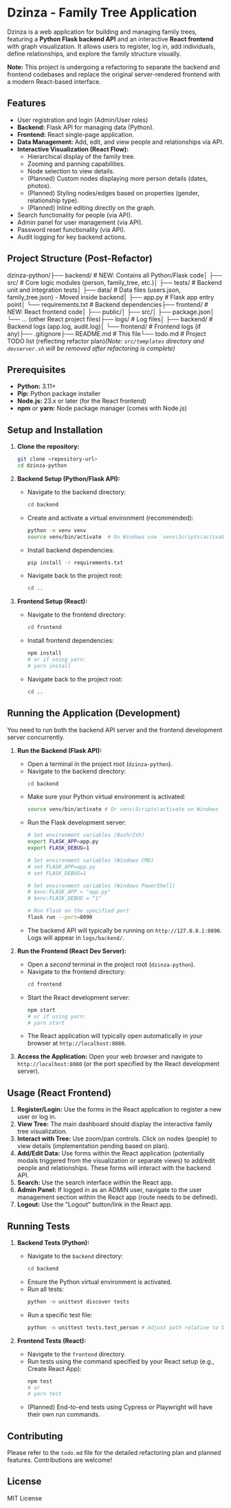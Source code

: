 # Dzinza - Family Tree Application

Dzinza is a web application for building and managing family trees, featuring a **Python Flask backend API** and an interactive **React frontend** with graph visualization. It allows users to register, log in, add individuals, define relationships, and explore the family structure visually.

**Note:** This project is undergoing a refactoring to separate the backend and frontend codebases and replace the original server-rendered frontend with a modern React-based interface.

## Features

* User registration and login (Admin/User roles)
* **Backend:** Flask API for managing data (Python).
* **Frontend:** React single-page application.
* **Data Management:** Add, edit, and view people and relationships via API.
* **Interactive Visualization (React Flow):**
    * Hierarchical display of the family tree.
    * Zooming and panning capabilities.
    * Node selection to view details.
    * (Planned) Custom nodes displaying more person details (dates, photos).
    * (Planned) Styling nodes/edges based on properties (gender, relationship type).
    * (Planned) Inline editing directly on the graph.
* Search functionality for people (via API).
* Admin panel for user management (via API).
* Password reset functionality (via API).
* Audit logging for key backend actions.

## Project Structure (Post-Refactor)

dzinza-python/├── backend/              # NEW: Contains all Python/Flask code│   ├── src/              # Core logic modules (person, family_tree, etc.)│   ├── tests/            # Backend unit and integration tests│   ├── data/             # Data files (users.json, family_tree.json) - Moved inside backend│   ├── app.py            # Flask app entry point│   └── requirements.txt  # Backend dependencies├── frontend/             # NEW: React frontend code│   ├── public/│   ├── src/│   ├── package.json│   └── ... (other React project files)├── logs/                 # Log files│   ├── backend/          # Backend logs (app.log, audit.log)│   └── frontend/         # Frontend logs (if any)├── .gitignore├── README.md             # This file└── todo.md               # Project TODO list (reflecting refactor plan)*(Note: `src/templates` directory and `devserver.sh` will be removed after refactoring is complete)*

## Prerequisites

* **Python:** 3.11+
* **Pip:** Python package installer
* **Node.js:** 23.x or later (for the React frontend)
* **npm** or **yarn:** Node package manager (comes with Node.js)

## Setup and Installation

1.  **Clone the repository:**
    ```bash
    git clone <repository-url>
    cd dzinza-python
    ```

2.  **Backend Setup (Python/Flask API):**
    * Navigate to the backend directory:
        ```bash
        cd backend
        ```
    * Create and activate a virtual environment (recommended):
        ```bash
        python -m venv venv
        source venv/bin/activate  # On Windows use `venv\Scripts\activate`
        ```
    * Install backend dependencies:
        ```bash
        pip install -r requirements.txt
        ```
    * Navigate back to the project root:
        ```bash
        cd ..
        ```

3.  **Frontend Setup (React):**
    * Navigate to the frontend directory:
        ```bash
        cd frontend
        ```
    * Install frontend dependencies:
        ```bash
        npm install
        # or if using yarn:
        # yarn install
        ```
    * Navigate back to the project root:
        ```bash
        cd ..
        ```

## Running the Application (Development)

You need to run both the backend API server and the frontend development server concurrently.

1.  **Run the Backend (Flask API):**
    * Open a terminal in the project root (`dzinza-python`).
    * Navigate to the backend directory:
        ```bash
        cd backend
        ```
    * Make sure your Python virtual environment is activated:
        ```bash
        source venv/bin/activate # Or venv\Scripts\activate on Windows
        ```
    * Run the Flask development server:
        ```bash
        # Set environment variables (Bash/Zsh)
        export FLASK_APP=app.py
        export FLASK_DEBUG=1

        # Set environment variables (Windows CMD)
        # set FLASK_APP=app.py
        # set FLASK_DEBUG=1

        # Set environment variables (Windows PowerShell)
        # $env:FLASK_APP = "app.py"
        # $env:FLASK_DEBUG = "1"

        # Run Flask on the specified port
        flask run --port=8090
        ```
    * The backend API will typically be running on `http://127.0.0.1:8090`. Logs will appear in `logs/backend/`.

2.  **Run the Frontend (React Dev Server):**
    * Open a *second* terminal in the project root (`dzinza-python`).
    * Navigate to the frontend directory:
        ```bash
        cd frontend
        ```
    * Start the React development server:
        ```bash
        npm start
        # or if using yarn:
        # yarn start
        ```
    * The React application will typically open automatically in your browser at `http://localhost:8080`.

3.  **Access the Application:** Open your web browser and navigate to `http://localhost:8080` (or the port specified by the React development server).

## Usage (React Frontend)

1.  **Register/Login:** Use the forms in the React application to register a new user or log in.
2.  **View Tree:** The main dashboard should display the interactive family tree visualization.
3.  **Interact with Tree:** Use zoom/pan controls. Click on nodes (people) to view details (implementation pending based on plan).
4.  **Add/Edit Data:** Use forms within the React application (potentially modals triggered from the visualization or separate views) to add/edit people and relationships. These forms will interact with the backend API.
5.  **Search:** Use the search interface within the React app.
6.  **Admin Panel:** If logged in as an ADMIN user, navigate to the user management section within the React app (route needs to be defined).
7.  **Logout:** Use the "Logout" button/link in the React app.

## Running Tests

1.  **Backend Tests (Python):**
    * Navigate to the `backend` directory:
        ```bash
        cd backend
        ```
    * Ensure the Python virtual environment is activated.
    * Run all tests:
        ```bash
        python -m unittest discover tests
        ```
    * Run a specific test file:
        ```bash
        python -m unittest tests.test_person # Adjust path relative to backend dir
        ```

2.  **Frontend Tests (React):**
    * Navigate to the `frontend` directory.
    * Run tests using the command specified by your React setup (e.g., Create React App):
        ```bash
        npm test
        # or
        # yarn test
        ```
    * (Planned) End-to-end tests using Cypress or Playwright will have their own run commands.

## Contributing

Please refer to the `todo.md` file for the detailed refactoring plan and planned features. Contributions are welcome!

## License

MIT License
